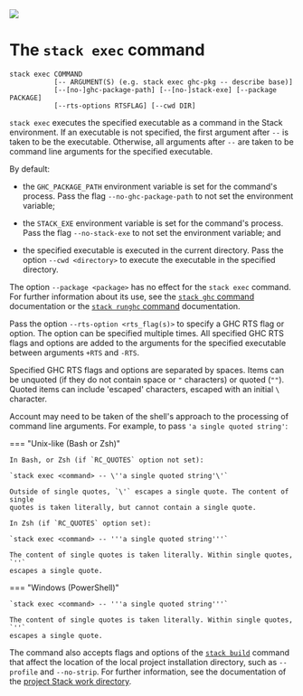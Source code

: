 <div class="hidden-warning"><a href="https://docs.haskellstack.org/"><img src="https://cdn.jsdelivr.net/gh/commercialhaskell/stack/doc/img/hidden-warning.svg"></a></div>

# The `stack exec` command

~~~text
stack exec COMMAND
           [-- ARGUMENT(S) (e.g. stack exec ghc-pkg -- describe base)]
           [--[no-]ghc-package-path] [--[no-]stack-exe] [--package PACKAGE]
           [--rts-options RTSFLAG] [--cwd DIR]
~~~

`stack exec` executes the specified executable as a command in the Stack
environment. If an executable is not specified, the first argument after `--` is
taken to be the executable. Otherwise, all arguments after `--` are taken to be
command line arguments for the specified executable.

By default:

* the `GHC_PACKAGE_PATH` environment variable is set for the command's process.
  Pass the flag `--no-ghc-package-path` to not set the environment variable;

* the `STACK_EXE` environment variable is set for the command's process. Pass
  the flag `--no-stack-exe` to not set the environment variable; and

* the specified executable is executed in the current directory. Pass the option
  `--cwd <directory>` to execute the executable in the specified directory.

The option `--package <package>` has no effect for the `stack exec` command. For
further information about its use, see the [`stack ghc` command](ghc_command.md)
documentation or the [`stack runghc` command](runghc_command.md) documentation.

Pass the option `--rts-option <rts_flag(s)>` to specify a GHC RTS flag or option.
The option can be specified multiple times. All specified GHC RTS flags and
options are added to the arguments for the specified executable between
arguments `+RTS` and `-RTS`.

Specified GHC RTS flags and options are separated by spaces. Items can be
unquoted (if they do not contain space or `"` characters) or quoted (`""`).
Quoted items can include 'escaped' characters, escaped with an initial `\`
character.

Account may need to be taken of the shell's approach to the processing of
command line arguments. For example, to pass `'a single quoted string'`:

=== "Unix-like (Bash or Zsh)"

    In Bash, or Zsh (if `RC_QUOTES` option not set):

    `stack exec <command> -- \''a single quoted string'\'`

    Outside of single quotes, `\'` escapes a single quote. The content of single
    quotes is taken literally, but cannot contain a single quote.

    In Zsh (if `RC_QUOTES` option set):

    `stack exec <command> -- '''a single quoted string'''`

    The content of single quotes is taken literally. Within single quotes, `''`
    escapes a single quote.

=== "Windows (PowerShell)"

    `stack exec <command> -- '''a single quoted string'''`

    The content of single quotes is taken literally. Within single quotes, `''`
    escapes a single quote.

The command also accepts flags and options of the
[`stack build`](build_command.md#flags-affecting-ghcs-behaviour) command that
affect the location of the local project installation directory, such as
`--profile` and `--no-strip`. For further information, see the documentation of
the [project Stack work directory](stack_work.md#project-stack-work-directory).
